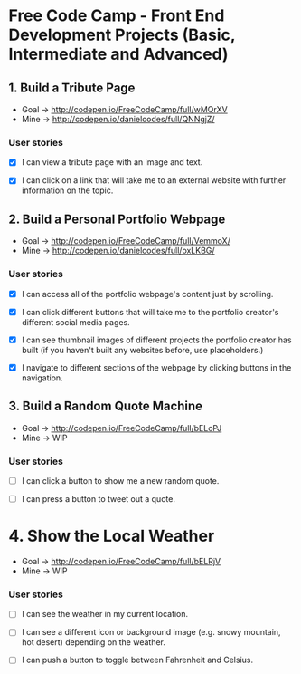 # Free Code Camp - Front End Development Projects (Basic, Intermediate and Advanced)

## 1. Build a Tribute Page
* Goal -> http://codepen.io/FreeCodeCamp/full/wMQrXV
* Mine -> http://codepen.io/danielcodes/full/QNNgjZ/

### User stories
* [x] I can view a tribute page with an image and text.
* [x] I can click on a link that will take me to an external website with further information on the topic.


## 2. Build a Personal Portfolio Webpage
* Goal -> http://codepen.io/FreeCodeCamp/full/VemmoX/
* Mine -> http://codepen.io/danielcodes/full/oxLKBG/

### User stories
* [x] I can access all of the portfolio webpage's content just by scrolling.
* [x] I can click different buttons that will take me to the portfolio creator's different social media pages.
* [x] I can see thumbnail images of different projects the portfolio creator has built (if you haven't built any websites before, use placeholders.)
* [x] I navigate to different sections of the webpage by clicking buttons in the navigation.


## 3. Build a Random Quote Machine
* Goal -> http://codepen.io/FreeCodeCamp/full/bELoPJ
* Mine -> WIP

### User stories
* [ ] I can click a button to show me a new random quote.
* [ ] I can press a button to tweet out a quote.


# 4. Show the Local Weather
* Goal -> http://codepen.io/FreeCodeCamp/full/bELRjV
* Mine -> WIP

### User stories
* [ ] I can see the weather in my current location.
* [ ] I can see a different icon or background image (e.g. snowy mountain, hot desert) depending on the weather.
* [ ] I can push a button to toggle between Fahrenheit and Celsius.


